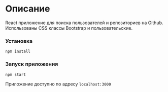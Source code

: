 # Описание
React приложение для поиска пользователей и репозиториев на Github.
Использованы CSS классы Bootstrap и пользовательские.

### Установка
`npm install`

### Запуск приложения
`npm start`

Приложение доступно по адресу `localhost:3000`
